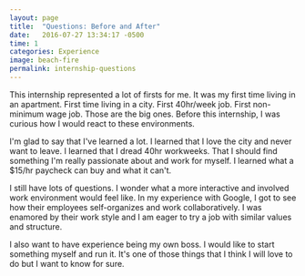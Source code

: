 ```yaml
---
layout: page
title:  "Questions: Before and After"
date:   2016-07-27 13:34:17 -0500
time: 1
categories: Experience
image: beach-fire
permalink: internship-questions
---
```

This internship represented a lot of firsts for me. It was my first time living in an apartment. First time living in a city. First 40hr/week job. First non-minimum wage job. Those are the big ones. Before this internship, I was curious how I would react to these environments. 

I'm glad to say that I've learned a lot. I learned that I love the city and never want to leave. I learned that I dread 40hr workweeks. That I should find something I'm really passionate about and work for myself. I learned what a $15/hr paycheck can buy and what it can't. 

I still have lots of questions. I wonder what a more interactive and involved work environment would feel like. In my experience with Google, I got to see how their employees self-organizes and work collaboratively. I was enamored by their work style and I am eager to try a job with similar values and structure. 

I also want to have experience being my own boss. I would like to start something myself and run it. It's one of those things that I think I will love to do but I want to know for sure.
